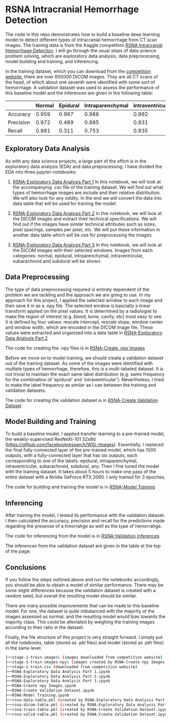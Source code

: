 # RSNA Intracranial Hemorrhage Detection

The code in this repo demonstrates how to build a baseline deep learning model to detect different types of intracranial hemorrhage from CT scan images. The training data is from the Kaggle competition [RSNA Intracranial Hemorrhage Detection](https://www.kaggle.com/c/rsna-intracranial-hemorrhage-detection/). I will go through the usual steps of data science problem solving, which are exploratory data analysis, data preprocessing, model building and training, and inferencing.

In the training dataset, which you can download from the [competition website](https://www.kaggle.com/c/rsna-intracranial-hemorrhage-detection/), there are over 600000 DICOM images. They are all CT scans of the head, of which about one seventh were identified with some sort of hemorrhage. A validation dataset was used to assess the performance of this baseline model and the inferences are given in the following table:

|          | Normal | Epidural | Intraparenchymal | Intraventricular | Subarachnoid | Subdural  | Any      |
| -------- | ------ |----------| ---------------- | ---------------- | ------------ | --------- | -------- |
| Accuracy |0.959   |0.997     |0.988             |0.992             |0.980         |0.970      |0.959     |
| Precision|0.972   |0.489     |0.885             |0.831             |0.766         |0.739      |0.858     |
| Recall   |0.981   |0.311     |0.753             |0.835             |0.584         |0.693      |0.802     |

## Exploratory Data Analysis

As with any data science projects, a large part of the effort is in the exploratory data analysis (EDA) and data preprocessing.  I have divided the EDA into three jupyter-notebooks:

1. [RSNA-Exploratory Data Analysis Part 1](https://github.com/takmanman/RSNA-Intercranial-Hemorrhage-Detection/blob/master/RSNA-Exploratory%20Data%20Analysis%20Part%201.ipynb) In this notebook, we will look at the accompanying .csv file of the training dataset. We will find out what types of hemorrhage images are include and their relative distribution. We will also look for any oddity. In the end we will convert the data into data table that will be used for training the model.

2. [RSNA-Exploratory Data Analysis Part 2](https://github.com/takmanman/RSNA-Intercranial-Hemorrhage-Detection/blob/master/RSNA-Exploratory%20Data%20Analysis%20Part%202.ipynb) In this notebook, we will look at the DICOM images and extract their technical specifications. We will find out if the images have similar technical attributes such as sizes, pixel spacings, samples per pixel, etc. We will put these information in another data table which will be use for preprocessing the images.

3. [RSNA-Exploratory Data Analysis Part 3](https://github.com/takmanman/RSNA-Intercranial-Hemorrhage-Detection/blob/master/RSNA-Exploratory%20Data%20Analysis%20Part%203.ipynb) In this notebook, we will look at the DICOM images with their selected windows. Images from each categories: normal, epidural, intrparenchymal, intraventricular, subarachnoid and subdural will be shown.

## Data Preprocessing

The type of data preprocessing required is entirely dependent of the problem we are tackling and the approach we are going to use. In my approach for this project, I applied the selected window to each image and then save it in as a .npy file. The selected window is bascially a linear transform applied on the pixel values. It is determined by a radiologist to make the region of interest (e.g. blood, bone, cavity, etc) most easy to see. It is defined by four values: rescale intercept, rescale slope, window center and window width, which are encoded in the DICOM image file. These values were extracted and organized into a data table in [RSNA-Exploratory Data Analysis Part 2](https://github.com/takmanman/RSNA-Intercranial-Hemorrhage-Detection/blob/master/RSNA-Exploratory%20Data%20Analysis%20Part%202.ipynb)

The code for creating the .npy files is in [RSNA-Create .npy Images](https://github.com/takmanman/RSNA-Intracranial-Hemorrhage-Detection/blob/master/RSNA-Create%20npy%20Images.ipynb)

Before we move on to model training, we should create a validation dataset out of the training dataset. As some of the images were identified with mulitple types of hemorrhage, therefore, this is a multi-labeled dataset.  It is not trivial to maintain the exact same label distribution (e.g. same frequency for the combination of 'epidural' and 'intraventricular'). Nevertheless, I tried to make the label frequency as similar as I can between the training and validation datasets.

The code for creating the validation dataset is in [RSNA-Create Validation Dataset](https://github.com/takmanman/RSNA-Intracranial-Hemorrhage-Detection/blob/master/RSNA-Create%20Validation%20Dataset.ipynb)

## Model Building and Training

To build a baseline model, I applied transfer learning to a pre-trained model, the weakly-supervised ResNeXt-101 32x8d (https://github.com/facebookresearch/WSL-Images). Essentially, I replaced the final fully-connected layer of the pre-trained model, which has 1000 outputs, with a fully-connected layer that has six outputs, each corresponding to one of the labels: epidural, intraparenchymal, intraventricular, subarachnoid, subdural, any. Then I fine tuned the model with the training dataset. It takes about 5 hours to make one pass of the entire dataset with a Nvidia GeForce RTX 2060. I only trained for 3 epoches.

The code for building and training the model is in [RSNA-Model Training](https://github.com/takmanman/RSNA-Intracranial-Hemorrhage-Detection/blob/master/RSNA-Model%20Training.ipynb)

## Inferencing

After training the model, I tested its performance with the validation dataset. I then calculated the accuracy, precision and recall for the predictions made regarding the presense of a hmorrahge as well as the type of hemorrahge.

The code for inferencing from the model is in [RSNA-Validation Inferences](https://github.com/takmanman/RSNA-Intracranial-Hemorrhage-Detection/blob/master/RSNA-Validation%20Inferences.ipynb)

The inferences from the validation dataset are given in the table at the top of the page:

## Conclusions

If you follow the steps outlined above and run the notebooks accordingly, you should be able to obtain a model of similar performance. There may be some slight differences because the validation dataset is created with a random seed, but overall the resulting model should be similar.

There are many possible improvements that can be made to this baseline model. For one, the dataset is quite imbalanced with the majority of the images assessed as normal, and the resulting model would bias towards the majority class. This could be alleviated by weighing the training images according to their ratio in the dataset.

Finally, the file structure of this project is very straight forward. I simply put all the notebooks, table (stored as .pkl files) and model (stored as .pth files) in the same level.

```bash
├──stage-1-train-images\ (images downloaded from competition website)
├──stage-1-train-images-npy\ (images created by RSNA-Create npy Images.ipynb)
├──stage-1-train.csv (downloaded from competition website)
├──RSNA-Exploratory Data Analysis Part 1.ipynb
├──RSNA-Exploratory Data Analysis Part 2.ipynb
├──RSNA-Exploratory Data Analysis Part 3.ipynb 	
├──RSNA-Create npy Images.ipynb
├──RSNA-Create Validation Dataset.ipynb
├──RSNA-Model Training.ipynb
├──rsna-data-table.pkl (created by RSNA-Exploratory Data Analysis Part 1.ipynb)
├──rsna-dicom-table.pkl (created by RSNA-Exploratory Data Analysis Part 2.ipynb)
├──rsna-train-table.pkl (created by RSNA-Create Validation Dataset.ipynb)
└──rsna-valid-table.pkl (created by RSNA-Create Validation Dataset.ipynb)
```
